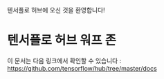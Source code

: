 텐서플로 허브에 오신 것을 환영합니다!

# 텐서플로 허브 워프 존

이 문서는 다음 링크에서 확인할 수 있습니다 : https://github.com/tensorflow/hub/tree/master/docs
